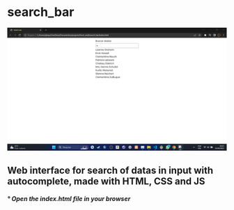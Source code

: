 # search_bar

<div> <img src="https://raw.githubusercontent.com/gheysiell/images/master/search_bar.png" /> </div>
<div> <h2> Web interface for search of datas in input with autocomplete, made with HTML, CSS and JS </h2> </div>
<div> <h5> ° Open the index.html file in your browser </h5> </div>